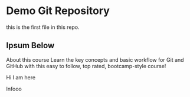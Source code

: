 # Demo Git Repository

this is the first file in this repo.

## Ipsum Below

About this course
Learn the key concepts and basic workflow for Git and GitHub with this easy to follow, top rated, bootcamp-style course!


Hi I am here

Infooo
